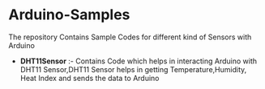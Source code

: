 # Arduino-Samples
The repository Contains Sample Codes for different kind of Sensors with Arduino

- **DHT11Sensor** :- Contains Code which helps in interacting Arduino with DHT11 Sensor,DHT11 Sensor helps in getting Temperature,Humidity, Heat Index and sends the data to Arduino
